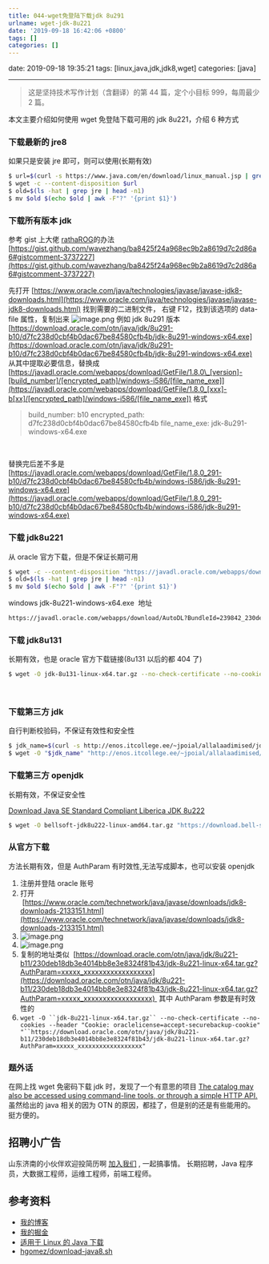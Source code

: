 ```yaml
---
title: 044-wget免登陆下载jdk 8u291
urlname: wget-jdk-8u221
date: '2019-09-18 16:42:06 +0800'
tags: []
categories: []
---
```


date: 2019-09-18 19:35:21
tags: [linux,java,jdk,jdk8,wget]
categories: [java]

---

> 这是坚持技术写作计划（含翻译）的第 44 篇，定个小目标 999，每周最少 2 篇。

本文主要介绍如何使用 wget 免登陆下载可用的 jdk 8u221，介绍 6 种方式

<!-- more -->

### 下载最新的 jre8

如果只是安装 jre 即可，则可以使用(长期有效)

```bash
$ url=$(curl -s https://www.java.com/en/download/linux_manual.jsp | grep -E ".*x64.*javadl" | grep -v "RPM" | sed "s/.*href=\"//g;s/\".*//g" | head -n 1)
$ wget -c --content-disposition $url
$ old=$(ls -hat | grep jre | head -n1)
$ mv $old $(echo $old | awk -F"?" '{print $1}')
```

### 下载所有版本 jdk

参考 gist 上大佬 [rathaROG](https://gist.github.com/rathaROG)的办法
[https://gist.github.com/wavezhang/ba8425f24a968ec9b2a8619d7c2d86a6#gistcomment-3737227](https://gist.github.com/wavezhang/ba8425f24a968ec9b2a8619d7c2d86a6#gistcomment-3737227)
​

先打开 [https://www.oracle.com/java/technologies/javase/javase-jdk8-downloads.html](https://www.oracle.com/java/technologies/javase/javase-jdk8-downloads.html) 找到需要的二进制文件，
右键 F12，找到该选项的 data-file 属性，复制出来
![image.png](https://cdn.nlark.com/yuque/0/2021/png/226273/1620957590189-63faa23f-4056-407d-9872-993c61c0c40e.png#clientId=u5f71187a-f466-4&from=paste&height=384&id=u79d20584&margin=%5Bobject%20Object%5D&name=image.png&originHeight=384&originWidth=1416&originalType=binary&size=76196&status=done&style=none&taskId=uec040641-b83b-4d9e-9164-4800d3bf9e9&width=1416)
例如 jdk 8u291 版本
[https://download.oracle.com/otn/java/jdk/8u291-b10/d7fc238d0cbf4b0dac67be84580cfb4b/jdk-8u291-windows-x64.exe](https://download.oracle.com/otn/java/jdk/8u291-b10/d7fc238d0cbf4b0dac67be84580cfb4b/jdk-8u291-windows-x64.exe)
从其中提取必要信息，替换成 [https://javadl.oracle.com/webapps/download/GetFile/1.8.0\_[version]-[build_number]/[encrypted_path]/windows-i586/[file_name_exe]](https://javadl.oracle.com/webapps/download/GetFile/1.8.0_[xxx]-b[xx]/[encrypted_path]/windows-i586/[file_name_exe]) 格式

> [version]: 291
>
> build_number: b10
> encrypted_path: d7fc238d0cbf4b0dac67be84580cfb4b
> file_name_exe: jdk-8u291-windows-x64.exe

​

替换完后差不多是 [https://javadl.oracle.com/webapps/download/GetFile/1.8.0_291-b10/d7fc238d0cbf4b0dac67be84580cfb4b/windows-i586/jdk-8u291-windows-x64.exe](https://javadl.oracle.com/webapps/download/GetFile/1.8.0_291-b10/d7fc238d0cbf4b0dac67be84580cfb4b/windows-i586/jdk-8u291-windows-x64.exe)
​

### 下载 jdk8u221

从 oracle 官方下载，但是不保证长期可用

```bash
$ wget -c --content-disposition "https://javadl.oracle.com/webapps/download/AutoDL?BundleId=239835_230deb18db3e4014bb8e3e8324f81b43"
$ old=$(ls -hat | grep jre | head -n1)
$ mv $old $(echo $old | awk -F"?" '{print $1}')
```

windows jdk-8u221-windows-x64.exe  地址

```bash
https://javadl.oracle.com/webapps/download/AutoDL?BundleId=239842_230deb18db3e4014bb8e3e8324f81b43
```

### 下载 jdk8u131

长期有效，也是 oracle 官方下载链接(8u131 以后的都 404 了)

```bash
$ wget -O jdk-8u131-linux-x64.tar.gz --no-check-certificate --no-cookies --header "Cookie: oraclelicense=accept-securebackup-cookie" http://download.oracle.com/otn-pub/java/jdk/8u131-b11/d54c1d3a095b4ff2b6607d096fa80163/jdk-8u131-linux-x64.tar.gz
```

​

### 下载第三方 jdk

自行判断校验码，不保证有效性和安全性

```bash
$ jdk_name=$(curl -s http://enos.itcollege.ee/~jpoial/allalaadimised/jdk8/ | grep tar.gz | grep -v demo |sed "s/.*href=\"//g;s/\".*//g"|head -n 1)
$ wget -O "$jdk_name" "http://enos.itcollege.ee/~jpoial/allalaadimised/jdk8/$jdk_name"
```

### 下载第三方 openjdk

长期有效，不保证安全性

[Download Java SE Standard Compliant Liberica JDK 8u222](https://bell-sw.com/pages/java-8u222/)

```bash
$ wget -O bellsoft-jdk8u222-linux-amd64.tar.gz "https://download.bell-sw.com/java/8u222/bellsoft-jdk8u222-linux-amd64.tar.gz"
```

### 从官方下载

方法长期有效，但是 AuthParam 有时效性,无法写成脚本，也可以安装 openjdk

1. 注册并登陆 oracle 账号
1. 打开  [https://www.oracle.com/technetwork/java/javase/downloads/jdk8-downloads-2133151.html](https://www.oracle.com/technetwork/java/javase/downloads/jdk8-downloads-2133151.html)
1. ![image.png](https://cdn.nlark.com/yuque/0/2019/png/226273/1568853475035-279da7c9-a353-4be0-8515-e640e3cdb248.png#height=423&id=W0T6L&name=image.png&originHeight=423&originWidth=703&originalType=binary&size=75666&status=done&style=none&width=703)
1. ![image.png](https://cdn.nlark.com/yuque/0/2019/png/226273/1568853516316-68e23846-09d1-47fc-83b5-bd0d8d55ffe5.png#height=227&id=TlZIf&name=image.png&originHeight=227&originWidth=902&originalType=binary&size=32289&status=done&style=none&width=902)
1. 复制的地址类似  [https://download.oracle.com/otn/java/jdk/8u221-b11/230deb18db3e4014bb8e3e8324f81b43/jdk-8u221-linux-x64.tar.gz?AuthParam=xxxxx_xxxxxxxxxxxxxxxxxx](https://download.oracle.com/otn/java/jdk/8u221-b11/230deb18db3e4014bb8e3e8324f81b43/jdk-8u221-linux-x64.tar.gz?AuthParam=xxxxx_xxxxxxxxxxxxxxxxxx)  其中 AuthParam 参数是有时效性的
1. ` wget -O ``jdk-8u221-linux-x64.tar.gz`` --no-check-certificate --no-cookies --header "Cookie: oraclelicense=accept-securebackup-cookie" "``https://download.oracle.com/otn/java/jdk/8u221-b11/230deb18db3e4014bb8e3e8324f81b43/jdk-8u221-linux-x64.tar.gz?AuthParam=xxxxx_xxxxxxxxxxxxxxxxxx" `

### 题外话

在网上找 wget 免密码下载 jdk 时，发现了一个有意思的项目
[The catalog may also be accessed using command-line tools, or through a simple HTTP API.](https://lv.binarybabel.org/catalog) 
虽然给出的 java 相关的因为 OTN 的原因，都挂了，但是别的还是有些能用的。挺方便的。

## 招聘小广告

山东济南的小伙伴欢迎投简历啊 [加入我们](https://www.shunnengnet.com/index.php/Home/Contact/join.html) , 一起搞事情。
长期招聘，Java 程序员，大数据工程师，运维工程师，前端工程师。

## 参考资料

- [我的博客](https://anjia0532.github.io/2019/09/18/wget-jdk-8u221)
- [我的掘金](https://juejin.im/post/5d82d3fbf265da039929a9d9)
- [适用于 Linux 的 Java 下载](https://www.java.com/en/download/linux_manual.jsp)
- [hgomez/download-java8.sh](https://gist.github.com/hgomez/9650687)
